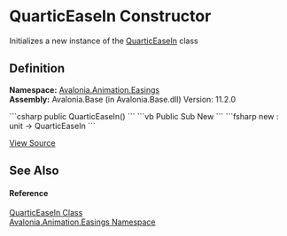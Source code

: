 # QuarticEaseIn Constructor


Initializes a new instance of the <a href="T_Avalonia_Animation_Easings_QuarticEaseIn">QuarticEaseIn</a> class



## Definition
**Namespace:** <a href="N_Avalonia_Animation_Easings">Avalonia.Animation.Easings</a>  
**Assembly:** Avalonia.Base (in Avalonia.Base.dll) Version: 11.2.0

<Tabs groupId="api-code-preview">
<TabItem value="csharp" label="C#">
```csharp
public QuarticEaseIn()
```
</TabItem>
<TabItem value="vb" label="VB">
```vb
Public Sub New
```
</TabItem>
<TabItem value="fsharp" label="F#">
```fsharp
new : unit -> QuarticEaseIn
```
</TabItem>
</Tabs>



<a href="https://github.com/AvaloniaUI/Avalonia/tree/master/src/Avalonia.Base/Animation/Easings/QuarticEaseIn.cs" title="View the source code">View Source</a>



## See Also


#### Reference
<a href="T_Avalonia_Animation_Easings_QuarticEaseIn">QuarticEaseIn Class</a>  
<a href="N_Avalonia_Animation_Easings">Avalonia.Animation.Easings Namespace</a>  

